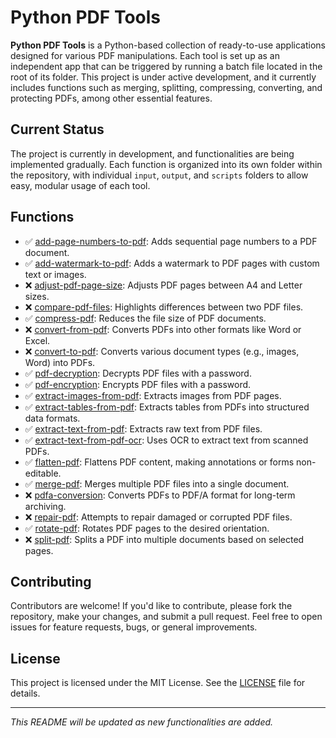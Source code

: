 # Python PDF Tools

**Python PDF Tools** is a Python-based collection of ready-to-use applications designed for various PDF manipulations. Each tool is set up as an independent app that can be triggered by running a batch file located in the root of its folder. This project is under active development, and it currently includes functions such as merging, splitting, compressing, converting, and protecting PDFs, among other essential features.

## Current Status

The project is currently in development, and functionalities are being implemented gradually. Each function is organized into its own folder within the repository, with individual `input`, `output`, and `scripts` folders to allow easy, modular usage of each tool.

## Functions

- ✅ [add-page-numbers-to-pdf](./add-page-numbers-to-pdf): Adds sequential page numbers to a PDF document.
- ✅ [add-watermark-to-pdf](./add-watermark-to-pdf): Adds a watermark to PDF pages with custom text or images.
- ❌ [adjust-pdf-page-size](./adjust-pdf-page-size): Adjusts PDF pages between A4 and Letter sizes.
- ❌ [compare-pdf-files](./compare-pdf-files): Highlights differences between two PDF files.
- ✅ [compress-pdf](./compress-pdf): Reduces the file size of PDF documents.
- ❌ [convert-from-pdf](./convert-from-pdf): Converts PDFs into other formats like Word or Excel.
- ❌ [convert-to-pdf](./convert-to-pdf): Converts various document types (e.g., images, Word) into PDFs.
- ✅ [pdf-decryption](./pdf-decryption): Decrypts PDF files with a password.
- ✅ [pdf-encryption](./pdf-encryption): Encrypts PDF files with a password.
- ✅ [extract-images-from-pdf](./extract-images-from-pdf): Extracts images from PDF pages.
- ✅ [extract-tables-from-pdf](./extract-tables-from-pdf): Extracts tables from PDFs into structured data formats.
- ✅ [extract-text-from-pdf](./extract-text-from-pdf): Extracts raw text from PDF files.
- ✅ [extract-text-from-pdf-ocr](./extract-text-from-pdf-ocr): Uses OCR to extract text from scanned PDFs.
- ✅ [flatten-pdf](./flatten-pdf): Flattens PDF content, making annotations or forms non-editable.
- ✅ [merge-pdf](./merge-pdf): Merges multiple PDF files into a single document.
- ❌ [pdfa-conversion](./pdfa-conversion): Converts PDFs to PDF/A format for long-term archiving.
- ❌ [repair-pdf](./repair-pdf): Attempts to repair damaged or corrupted PDF files.
- ✅ [rotate-pdf](./rotate-pdf): Rotates PDF pages to the desired orientation.
- ❌ [split-pdf](./split-pdf): Splits a PDF into multiple documents based on selected pages.


## Contributing

Contributors are welcome! If you'd like to contribute, please fork the repository, make your changes, and submit a pull request. Feel free to open issues for feature requests, bugs, or general improvements.

## License

This project is licensed under the MIT License. See the [LICENSE](LICENSE) file for details.

---

*This README will be updated as new functionalities are added.*
